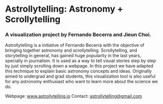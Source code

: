 # Astrollytelling: Astronomy + Scrollytelling
### A visualization project by Fernando Becerra and Jieun Choi.

Astrollytelling is a initiative of Fernando Becerra with the objective of bringing together astronomy and scrollytelling. Scrollytelling, and storytelling in general, has gained huge popularity in the last years, specially in journalism. It is used as a way to tell visual stories step by step by just simply scrolling down a webpage. In this project we have adapted this technique to explain basic astronomy concepts and ideas. Originally aimed to undergrad and grad students, this visualization tool is also useful for any astronomy enthusiast who want to learn more about the science we do.

Webpage: www.astrollytelling.io
Contact: astrollytelling@gmail.com
